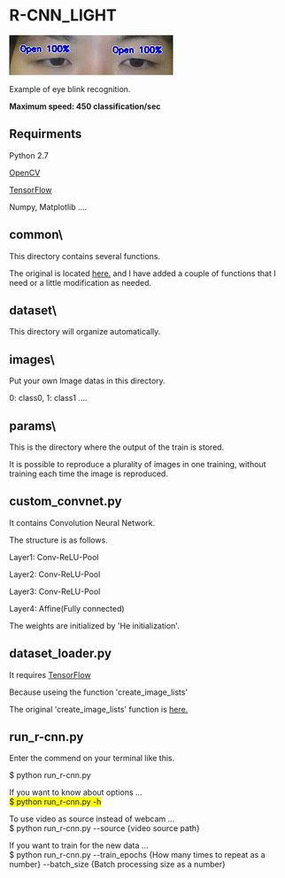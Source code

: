 <h1>R-CNN_LIGHT</h1>

<img src="sample.gif">
<p>Example of eye blink recognition.</p>
<p><strong>Maximum speed: 450 classification/sec</strong></p>

<h2>Requirments</h2>
<p>Python 2.7</p>
<p><a href="http://opencv-python-tutroals.readthedocs.io/en/latest/py_tutorials/py_setup/py_setup_in_windows/py_setup_in_windows.html">OpenCV</a></p>
<p><a href="https://www.tensorflow.org/install/">TensorFlow</a></p>
<p>Numpy, Matplotlib ....</p>

<h2>common\</h2>
<p>This directory contains several functions.</p>
<p>The original is located <a href="https://github.com/oreilly-japan/deep-learning-from-scratch">here.</a> and I have added a couple of functions that I need or a little modification as needed.</p>

<h2>dataset\</h2>
<p>This directory will organize automatically.</p>

<h2>images\</h2>
<p>Put your own Image datas in this directory.</p>
<p>0: class0, 1: class1 ....</p>

<h2>params\</h2>
<p>This is the directory where the output of the train is stored.</p>
<p>It is possible to reproduce a plurality of images in one training, without training each time the image is reproduced.</p>

<h2>custom_convnet.py</h2>
<p>It contains Convolution Neural Network.</p>
<p>The structure is as follows.</p>
<p>Layer1: Conv-ReLU-Pool</p>
<p>Layer2: Conv-ReLU-Pool</p>
<p>Layer3: Conv-ReLU-Pool</p>
<p>Layer4: Affine(Fully connected)</p>
<p>The weights are initialized by 'He initialization'.</p>

<h2>dataset_loader.py</h2>
<p>It requires <a href="https://www.tensorflow.org/install/">TensorFlow</a></p>
<p>Because useing the function 'create_image_lists'</p>
<p>The original 'create_image_lists' function is <a href="https://github.com/tensorflow/tensorflow/blob/master/tensorflow/examples/image_retraining/retrain.py">here.</a></p>

<h2>run_r-cnn.py</h2>
<p>Enter the commend on your terminal like this.</p>
<p>$ python run_r-cnn.py</p>
<p>If you want to know about options ... </br><span style="background-color: #FFFF00"> $ python run_r-cnn.py -h</span></p>
<p>To use video as source instead of webcam ... </br> $ python run_r-cnn.py --source {video source path}</p>
<p>If you want to train for the new data ... </br> $ python run_r-cnn.py --train_epochs {How many times to repeat as a number} --batch_size {Batch processing size as a number}</p>
